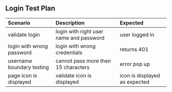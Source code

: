 ## Login Test Plan


| Scenario                  | Description                             | Expected                      |
|:--------------------------|:----------------------------------------|:------------------------------|
| validate login            | login with right user name and password | user logged in                |
| login with wrong password | login with wrong credentials            | returns 401                   |
| username boundary testing | cannot pass more then 15 characters     | error pop up                  |
| page icon is displayed    | validate icon is displayed              | icon is displayed as expected |
